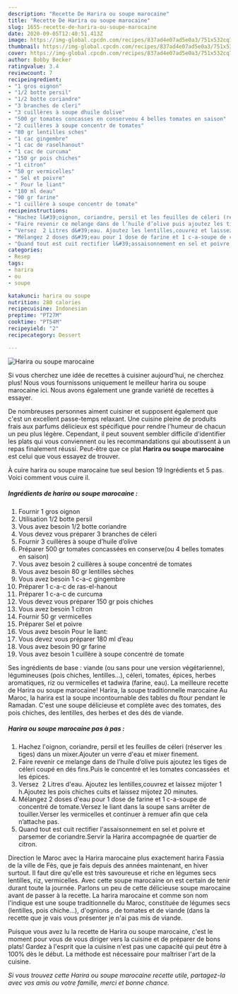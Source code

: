 ```yaml
---
description: "Recette De Harira ou soupe marocaine"
title: "Recette De Harira ou soupe marocaine"
slug: 1655-recette-de-harira-ou-soupe-marocaine
date: 2020-09-05T12:40:51.413Z
image: https://img-global.cpcdn.com/recipes/837ad4e07ad5e0a3/751x532cq70/harira-ou-soupe-marocaine-photo-principale-de-la-recette.jpg
thumbnail: https://img-global.cpcdn.com/recipes/837ad4e07ad5e0a3/751x532cq70/harira-ou-soupe-marocaine-photo-principale-de-la-recette.jpg
cover: https://img-global.cpcdn.com/recipes/837ad4e07ad5e0a3/751x532cq70/harira-ou-soupe-marocaine-photo-principale-de-la-recette.jpg
author: Bobby Becker
ratingvalue: 3.4
reviewcount: 7
recipeingredient:
- "1 gros oignon"
- "1/2 botte persil"
- "1/2 botte coriandre"
- "3 branches de cleri"
- "3 cuillères à soupe dhuile dolive"
- "500 gr tomates concasses en conserveou 4 belles tomates en saison"
- "2 cuillères à soupe concentr de tomates"
- "80 gr lentilles sches"
- "1 cac gingembre"
- "1 cac de raselhanout"
- "1 cac de curcuma"
- "150 gr pois chiches"
- "1 citron"
- "50 gr vermicelles"
- " Sel et poivre"
- " Pour le liant"
- "180 ml deau"
- "90 gr farine"
- "1 cuillère à soupe concentr de tomate"
recipeinstructions:
- "Hachez l&#39;oignon, coriandre, persil et les feuilles de céleri (réserver les tiges) dans un mixer.Ajouter un verre d&#39;eau et mixer finement."
- "Faire revenir ce melange dans de l’huile d’olive puis ajoutez les tiges de céleri coupé en dés fins.Puis le concentré et les tomates concassées  et les épices."
- "Versez  2 Litres d&#39;eau. Ajoutez les lentilles,couvrez et laissez mijoter 1 h.Ajoutez les pois chiches cuits et laissez mijotez 20 minutes."
- "Mélangez 2 doses d&#39;eau pour 1 dose de farine et 1 c-a-soupe de concentré de tomate.Versez le liant dans la soupe sans arrêter de touiller.Verser les vermicelles et continuer à remuer afin que cela n’attache pas."
- "Quand tout est cuit rectifier l&#39;assaisonnement en sel et poivre et parsemer de coriandre.Servir la Harira accompagnée de quartier de citron."
categories:
- Resep
tags:
- harira
- ou
- soupe

katakunci: harira ou soupe 
nutrition: 280 calories
recipecuisine: Indonesian
preptime: "PT27M"
cooktime: "PT54M"
recipeyield: "2"
recipecategory: Dessert

---
```



![Harira ou soupe marocaine](https://img-global.cpcdn.com/recipes/837ad4e07ad5e0a3/751x532cq70/harira-ou-soupe-marocaine-photo-principale-de-la-recette.jpg)

Si vous cherchez une idée de recettes à cuisiner aujourd'hui, ne cherchez plus! Nous vous fournissons uniquement le meilleur harira ou soupe marocaine ici. Nous avons également une grande variété de recettes à essayer.

De nombreuses personnes aiment cuisiner et supposent également que c'est un excellent passe-temps relaxant. Une cuisine pleine de produits frais aux parfums délicieux est spécifique pour rendre l'humeur de chacun un peu plus légère. Cependant, il peut souvent sembler difficile d'identifier les plats qui vous conviennent ou les recommandations qui aboutissent à un repas finalement réussi. Peut-être que ce plat <strong> Harira ou soupe marocaine </strong> est celui que vous essayez de trouver.

<!--inarticleads1-->

À cuire harira ou soupe marocaine tue seul besion 19 Ingrédients et 5 pas. Voici comment vous cuire il.

##### Ingrédients de harira ou soupe marocaine :

1. Fournir 1 gros oignon
1. Utilisation 1/2 botte persil
1. Vous avez besoin 1/2 botte coriandre
1. Vous devez vous préparer 3 branches de céleri
1. Fournir 3 cuillères à soupe d’huile d’olive
1. Préparer 500 gr tomates concassées en conserve(ou 4 belles tomates en saison)
1. Vous avez besoin 2 cuillères à soupe concentré de tomates
1. Vous avez besoin 80 gr lentilles sèches
1. Vous avez besoin 1 c-a-c gingembre
1. Préparer 1 c-a-c de ras-el-hanout
1. Préparer 1 c-a-c de curcuma
1. Vous devez vous préparer 150 gr pois chiches
1. Vous avez besoin 1 citron
1. Fournir 50 gr vermicelles
1. Préparer  Sel et poivre
1. Vous avez besoin  Pour le liant:
1. Vous devez vous préparer 180 ml d’eau
1. Vous avez besoin 90 gr farine
1. Vous avez besoin 1 cuillère à soupe concentré de tomate


Ses ingrédients de base : viande (ou sans pour une version végétarienne), légumineuses (pois chiches, lentilles…), céleri, tomates, épices, herbes aromatiques, riz ou vermicelles et tadwira (farine, eau). La meilleure recette de Harira ou soupe marocaine! Harira, la soupe traditionnelle marocaine Au Maroc, la harira est la soupe incontournable des tables du ftour pendant le Ramadan. C&#39;est une soupe délicieuse et complète avec des tomates, des pois chiches, des lentilles, des herbes et des dés de viande. 

<!--inarticleads2-->

##### Harira ou soupe marocaine pas à pas :

1. Hachez l&#39;oignon, coriandre, persil et les feuilles de céleri (réserver les tiges) dans un mixer.Ajouter un verre d&#39;eau et mixer finement.
1. Faire revenir ce melange dans de l’huile d’olive puis ajoutez les tiges de céleri coupé en dés fins.Puis le concentré et les tomates concassées  et les épices.
1. Versez  2 Litres d&#39;eau. Ajoutez les lentilles,couvrez et laissez mijoter 1 h.Ajoutez les pois chiches cuits et laissez mijotez 20 minutes.
1. Mélangez 2 doses d&#39;eau pour 1 dose de farine et 1 c-a-soupe de concentré de tomate.Versez le liant dans la soupe sans arrêter de touiller.Verser les vermicelles et continuer à remuer afin que cela n’attache pas.
1. Quand tout est cuit rectifier l&#39;assaisonnement en sel et poivre et parsemer de coriandre.Servir la Harira accompagnée de quartier de citron.


Direction le Maroc avec la Harira marocaine plus exactement harira Fassia de la ville de Fès, que je fais depuis des années maintenant, en hiver surtout. Il faut dire qu&#39;elle est très savoureuse et riche en légumes secs lentilles, riz, vermicelles. Avec cette soupe marocaine on est certain de tenir durant toute la journée. Parlons un peu de cette délicieuse soupe marocaine avant de passer à la recette. La harira marocaine et comme son nom l&#39;indique est une soupe traditionnelle du Maroc, constituée de légumes secs (lentilles, pois chiche…), d&#39;ognions , de tomates et de viande (dans la recette que je vais vous présenter je n&#39;ai pas mis de viande. 

<!--inarticleads1-->

<p>
Puisque vous avez lu la recette de Harira ou soupe marocaine, c'est le moment pour vous de vous diriger vers la cuisine et de préparer de bons plats! Gardez à l'esprit que la cuisine n'est pas une capacité qui peut être à 100% dès le début. La méthode est nécessaire pour maîtriser l'art de la cuisine.
</p>

<p>
<i>Si vous trouvez cette Harira ou soupe marocaine recette utile, partagez-la avec vos amis ou votre famille, merci et bonne chance.</i>
</p>
